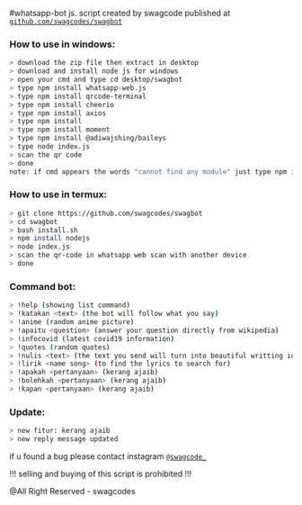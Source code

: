 ﻿#whatsapp-bot js. script created by swagcode published at [`github.com/swagcodes/swagbot`](github.com/swagcodes/swagbot)

### How to use in windows:
```bash
> download the zip file then extract in desktop
> download and install node js for windows
> open your cmd and type cd desktop/swagbot
> type npm install whatsapp-web.js
> type npm install qrcode-terminal
> type npm install cheerio
> type npm install axios
> type npm install
> type npm install moment
> type npm install @adiwajshing/baileys
> type node index.js
> scan the qr code
> done
note: if cmd appears the words "cannot find any module" just type npm install <the module not found>
```

### How to use in termux:
 
```bash
> git clone https://github.com/swagcodes/swagbot
> cd swagbot
> bash install.sh
> npm install nodejs
> node index.js
> scan the qr-code in whatsapp web scan with another device
> done
```

### Command bot:
```bash
> !help (showing list command)
> !katakan <text> (the bot will follow what you say)
> !anime (random anime picture)
> !apaitu <question> (answer your question directly from wikipedia)
> !infocovid (latest covid19 information)
> !quotes (random quotes)
> !nulis <text> (the text you send will turn into beautiful writting in the book)
> !lirik <name song> (to find the lyrics to search for)
> !apakah <pertanyaan> (kerang ajaib)
> !bolehkah <pertanyaan> (kerang ajaib)
> !kapan <pertanyaan> (kerang ajaib)
```
### Update:
```bash
> new fitur: kerang ajaib
> new reply message updated
```
if u found a bug please contact instagram [`@swagcode_`](https://www.instagram.com/swagcode_/)

!!! selling and buying of this script is prohibited !!!

@All Right Reserved - swagcodes
